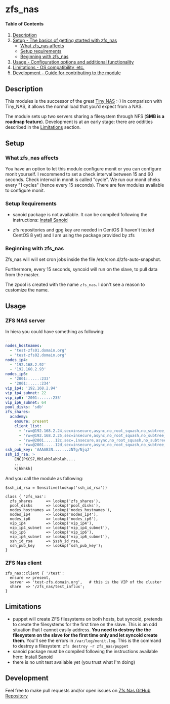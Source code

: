 # zfs_nas

#### Table of Contents

1. [Description](#description)
2. [Setup - The basics of getting started with zfs_nas](#setup)
    * [What zfs_nas affects](#what-zfs_nas-affects)
    * [Setup requirements](#setup-requirements)
    * [Beginning with zfs_nas](#beginning-with-zfs_nas)
3. [Usage - Configuration options and additional functionality](#usage)
4. [Limitations - OS compatibility, etc.](#limitations)
5. [Development - Guide for contributing to the module](#development)

## Description

This modules is the successor of the great [Tiny NAS](https://forge.puppet.com/maxadamo/tiny_nas) :-)
In comparison with Tiny_NAS, it allows the normal load that you'd expect from a NAS.

The module sets up two servers sharing a filesystem through NFS (**SMB is a roadmap feature**).
Development is at an early stage: there are oddities described in the [Limitations](#limitations) section.

## Setup

### What zfs_nas affects

You have an option to let this module configure monit or you can configure monit yourself.
I recommend to set a check interval between 15 and 60 seconds. Check interval in monit is called "cycle". We run our monit cheks every "1 cycles" (hence every 15 seconds). There are few modules available to configure monit. 

### Setup Requirements

* sanoid package is not available. It can be compiled following the instructions: [Install Sanoid](https://github.com/jimsalterjrs/sanoid/blob/master/INSTALL.md)

* zfs repositories and gpg key are needed in CentOS (I haven't tested CentOS 8 yet) and I am using the package provided by zfs

### Beginning with zfs_nas

Zfs_nas will will set cron jobs inside the file /etc/cron.d/zfs-auto-snapshot.

Furthermore, every 15 seconds, syncoid will run on the slave, to pull data from the master.

The zpool is created with the name `zfs_nas`. I don't see a reason to customize the name.

## Usage

### ZFS NAS server

In hiera you could have something as following:

```yaml
---
nodes_hostnames:
  - "test-zfs01.domain.org"
  - "test-zfs02.domain.org"
nodes_ip4:
  - '192.168.2.92'
  - '192.168.2.93'
nodes_ip6:
  - '2001:.....:233'
  - '2001:.....:234'
vip_ip4: '192.168.2.94'
vip_ip4_subnet: 22
vip_ip6: '2001:.....:235'
vip_ip6_subnet: 64
pool_disks: 'sdb'
zfs_shares:
  academy:
    ensure: present
    client_list:
      - 'rw=@192.168.2.24,sec=insecure,async,no_root_squash,no_subtree_check'
      - 'rw=@192.168.2.25,sec=insecure,async,no_root_squash,no_subtree_check'
      - 'rw=@2001.....12c,sec=,insecure,async,no_root_squash,no_subtree_check'
      - 'rw=@2001.....12d,sec=insecure,async,no_root_squash,no_subtree_check'
ssh_pub_key: 'AAAAB3N.......zNTg/NjqJ'
ssh_id_rsa: >
    ENC[PKCS7,Mblahblahblah....
    ...
    kjhkhkh]
```

And you call the module as following:

```puppet
$ssh_id_rsa = Sensitive(lookup('ssh_id_rsa'))

class { 'zfs_nas':
  zfs_shares      => lookup('zfs_shares'),
  pool_disks      => lookup('pool_disks'),
  nodes_hostnames => lookup('nodes_hostnames'),
  nodes_ip4       => lookup('nodes_ip4'),
  nodes_ip6       => lookup('nodes_ip6'),
  vip_ip4         => lookup('vip_ip4'),
  vip_ip4_subnet  => lookup('vip_ip4_subnet'),
  vip_ip6         => lookup('vip_ip6'),
  vip_ip6_subnet  => lookup('vip_ip6_subnet'),
  ssh_id_rsa      => $ssh_id_rsa,
  ssh_pub_key     => lookup('ssh_pub_key');
}
```

### ZFS Nas client

```puppet
zfs_nas::client { '/test':
  ensure => present,
  server => 'test-zfs.domain.org',   # this is the VIP of the cluster
  share  => '/zfs_nas/test_influx';
}
```

## Limitations

* puppet will create ZFS filesystems on both hosts, but syncoid, pretends to create the filesystems for the first time on the slave. This is an odd situation that I cannot easily address. **You need to destroy the the filesystem on the slave for the first time only and let syncoid create them**. You'll see the errors in `/var/log/monit.log`. This is the command to destroy a filesystem: `zfs destroy -r zfs_nas/puppet`
* sanoid package must be compiled following the instructions available here: [Install Sanoid](https://github.com/jimsalterjrs/sanoid/blob/master/INSTALL.md)
* there is no unit test available yet (you trust what I'm doing)

## Development

Feel free to make pull requests and/or open issues on [Zfs Nas GitHub Repository](https://github.com/maxadamo/zfs_nas)
